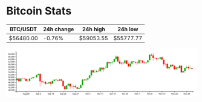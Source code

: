 # Bitcoin Stats

BTC/USDT|24h change|24h high|24h low|
|---|---|---|---|
|$56480.00|-0.76%|$59053.55|$55777.77|

<img src="./chart.svg">
